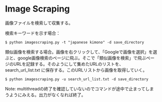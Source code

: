 # Image Scraping

画像ファイルを検索して収集する。

検索キーワードを示す場合：


```
$ python imagescraping.py -t "japanese kimono" -d save_directory
```

類似画像を検索する場合。画像を右クリックして、「Googleで画像を選択」を選ぶと、google画像検索のページに飛ぶ。そこで「類似画像を検索」で飛ぶページのURLを記録する。そのようにして集めたURLのリストを、search_url_list.txt に保存する。このURLリストから画像を取得していく。

```
$ python imagescraping.py -u search_url_list.txt -d save_directory
```

Note: multithreadの終了を確認していないのでコマンドが途中で止まってしまうようにみえる。出力がなくなれば終了。



